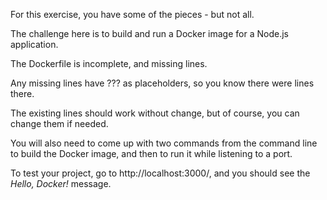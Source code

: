 For this exercise, you have some of the pieces - but not all.

The challenge here is to build and run a Docker image for a Node.js application.

The Dockerfile is incomplete, and missing lines.

Any missing lines have ??? as placeholders, so you know there were lines there.

The existing lines should work without change, but of course, you can change them if needed.

You will also need to come up with two commands from the command line to build the Docker image, and then to run it while listening to a port.

To test your project, go to http://localhost:3000/, and you should see the *Hello, Docker!* message.